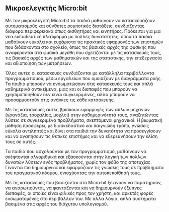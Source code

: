 ## Μικροελεγκτής Micro:bit  

Με τον μικροελεγκτή Micro:bit τα παιδιά μαθαίνουν να κατασκευάζουν αυτοματισμούς και σύνθετες ρομποτικές διατάξεις, 
συνδιάζοντας διάφορα περιφερειακά όπως αισθητήρες και κινητήρες. Πρόκειται για μια νέα εκπαιδευτική πλατφόρμα με πολλές 
δυνατότητες, όπου τα παιδιά μαθαίνουν εύκολα και ευχάριστα τις πρακτικές εφαρμογές των επιστημών που διδάσκονται στο 
σχολείο, όπως τις βασικές αρχές της φυσικής που αναφέρονται στα φυσικά μεγέθη που σχετίζονται με τις κατασκευές τους, 
τις βασικές αρχές των μαθηματικών και της στατιστικής, την επεξεργασία και αξιοποίηση των μετρήσεων. 

Όλες αυτές οι κατασκευές συνδιάζονται με κατάλληλα περιβάλλοντα προγραμματισμού, μέσω εργαλείων που ομοιάζουν με διαγράμματα
ροής. Τα παιδιά μπορούν να ενσωματώσουν στις κατασκευές τους και απλά καθημερινά αντικείμενα, μιας και οι διεπαφές που μπορούν
να χρησιμοποιηθούν δεν είναι συγκεκριμένες, αλλά μπορούν να προσαρμοστούν στις ανάγκες τις κάθε κατασκευής.  

Με τις κατασκευές αυτές βρίσκουν εφαρμογές των απλών μηχανών (γρανάζια, τροχαλίες, μοχλοί) στην καθημερινότητά τους, 
αναζητώντας λύσεις σε συγκεκριμένα προβλήματα, σκεπτόμενοι μηχανικοί. Η βιωματική μάθηση προσφέρει, με διασκεδαστικό και 
παιγνιώδη τρόπο, γνώσεις εύκολα αντιληπτές και δίνει στα παιδιά την δυνατότητα να προσεγγίσουν και να αγαπήσουν τις θετικές 
επιστήμες και να εξερευνήσουν την κλίση τους σε αυτές.

Τα παιδιά που ασχολούνται με τον προγραμματισμό, μαθαίνουν να σκέφτονται αλγοριθμικά και εξασκούνται στην λογική των πολλών 
δυνατών λύσεων ενός προβλήματος, χωρίς τον φόβο της αποτυχίας. Γίνονται πιο δημιουργικά και εφαρμόζουν τις γνώσεις τους σε 
προβλήματα του πραγματικού κόσμου, ενισχύοντας την αυτοπεποίθησή τους.

Με τις κατασκευές που βασίζονται στο Micro:bit ξεκινούν να παρατηρούν, να αναρωτιούνται, να φαντάζονται και να δημιουργούν 
έξυπνες διεπαφές, οι οποίες είναι φιλικές προς τον χρήστη, και αρκετές φορές ενσωματομένες στο περιβάλλον του. Με άλλα λόγια, απλά 
συστήματα βασιμένα στις αρχές του διάχυτου υπολογισμού.
